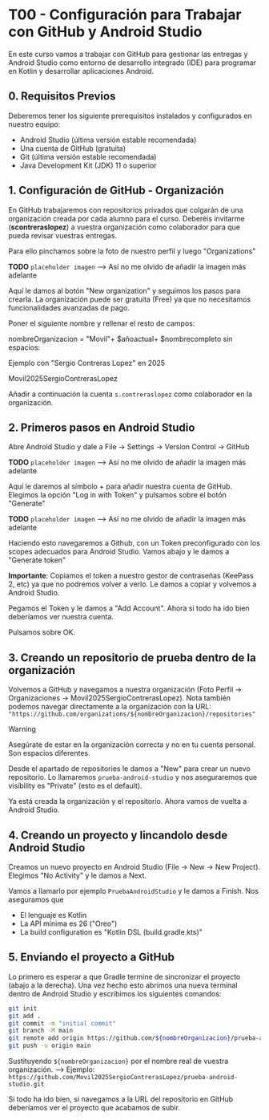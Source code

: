 # T00 - Configuración para Trabajar con GitHub y Android Studio

En este curso vamos a trabajar con GitHub para gestionar las entregas y Android Studio como entorno de desarrollo integrado (IDE) para programar en Kotlin y desarrollar aplicaciones Android.

## 0. Requisitos Previos

Deberemos tener los siguiente prerequisitos instalados y configurados en nuestro equipo:

- Android Studio (última versión estable recomendada)
- Una cuenta de GitHub (gratuita)
- Git (última versión estable recomendada)
- Java Development Kit (JDK) 11 o superior

## 1. Configuración de GitHub - Organización

En GitHub trabajaremos con repositorios privados que colgarán de una organización creada por cada alumno para el curso. Deberéis invitarme (**scontreraslopez**) a vuestra organización como colaborador para que pueda revisar vuestras entregas.

Para ello pinchamos sobre la foto de nuestro perfil y luego "Organizations"

**TODO** `placeholder imagen` --> Así no me olvido de añadir la imagen más adelante

Aquí le damos al botón "New organization" y seguimos los pasos para crearla. La organización puede ser gratuita (Free) ya que no necesitamos funcionalidades avanzadas de pago.

Poner el siguiente nombre y rellenar el resto de campos:

nombreOrganizacion = "Movil"+ $añoactual+ $nombrecompleto sin espacios:

Ejemplo con "Sergio Contreras Lopez" en 2025

Movil2025SergioContrerasLopez

Añadir a continuación la cuenta `s.contreraslopez` como colaborador en la organización.

## 2. Primeros pasos en Android Studio

Abre Android Studio y dale a File -> Settings -> Version Control -> GitHub

**TODO** `placeholder imagen` --> Así no me olvido de añadir la imagen más adelante

Aquí le daremos al símbolo + para añadir nuestra cuenta de GitHub. Elegimos la opción "Log in with Token" y pulsamos sobre el botón "Generate"

**TODO** `placeholder imagen` --> Así no me olvido de añadir la imagen más adelante

Haciendo esto navegaremos a Github, con un Token preconfigurado con los scopes adecuados para Android Studio.
Vamos abajo y le damos a "Generate token"

**Importante**: Copiamos el token a nuestro gestor de contraseñas (KeePass 2, etc) ya que no podremos volver a verlo. Le damos a copiar y volvemos a Android Studio.

Pegamos el Token y le damos a "Add Account". Ahora si todo ha ido bien deberíamos ver nuestra cuenta.

Pulsamos sobre OK.

## 3. Creando un repositorio de prueba dentro de la organización

Volvemos a GitHub y navegamos a nuestra organización (Foto Perfil -> Organizaciones -> Movil2025SergioContrerasLopez). Nota también podemos navegar directamente a la organización con la URL: `"https://github.com/organizations/${nombreOrganizacion}/repositories"`

> [!WARNING]
> Asegúrate de estar en la organización correcta y no en tu cuenta personal. Son espacios diferentes.

Desde el apartado de repositories le damos a "New" para crear un nuevo repositorio. Lo llamaremos `prueba-android-studio` y nos aseguraremos que visibility es "Private" (esto es el default).

Ya está creada la organización y el repositorio. Ahora vamos de vuelta a Android Studio.

## 4. Creando un proyecto y lincandolo desde Android Studio

Creamos un nuevo proyecto en Android Studio (File -> New -> New Project). Elegimos "No Activity" y le damos a Next.

Vamos a llamarlo por ejemplo `PruebaAndroidStudio` y le damos a Finish. Nos aseguramos que

- El lenguaje es Kotlin
- La API mínima es 26 ("Oreo")
- La build configuration es "Kotlin DSL (build.gradle.kts)"

## 5. Enviando el proyecto a GitHub

Lo primero es esperar a que Gradle termine de sincronizar el proyecto (abajo a la derecha). Una vez hecho esto abrimos una nueva terminal dentro de Android Studio y escribimos los siguientes comandos:

```bash
git init
git add .
git commit -m "initial commit"
git branch -M main
git remote add origin https://github.com/${nombreOrganizacion}/prueba-android-studio.git
git push -u origin main
```

Sustituyendo `${nombreOrganizacion}` por el nombre real de vuestra organización. --> Ejemplo: `https://github.com/Movil2025SergioContrerasLopez/prueba-android-studio.git`

Si todo ha ido bien, si navegamos a la URL del repositorio en GitHub deberíamos ver el proyecto que acabamos de subir.
